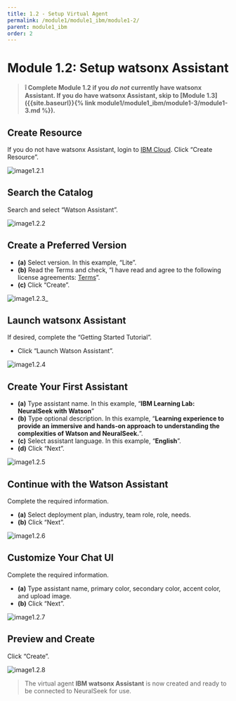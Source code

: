 ```yaml
---
title: 1.2 - Setup Virtual Agent
permalink: /module1/module1_ibm/module1-2/
parent: module1_ibm
order: 2
---
```


# Module 1.2: Setup watsonx Assistant

> **❕ Complete Module 1.2 if you _do not_ currently have watsonx Assistant. If you do have watsonx Assistant, skip to [Module 1.3]({{site.baseurl}}{% link module1/module1_ibm/module1-3/module1-3.md %}).**

## Create Resource

If you do not have watsonx Assistant, login to [IBM Cloud](https://cloud.ibm.com/login?cm_sp=ibmdev-_-developer-_-trial&_gl=1*1odtrhw*_ga*NTM2NzU0MTk0LjE2OTY1MjE4NDQ.*_ga_FYECCCS21D*MTY5Njg2NzU0Ni41LjEuMTY5Njg2ODg5OS4wLjAuMA..). 
Click “Create Resource”.

![image1.2.1](images/image1.2.1.png)
 
## Search the Catalog

Search and select “Watson Assistant”. 

![image1.2.2](images/image1.2.2.png)

## Create a Preferred Version

- **(a)** Select version. In this example, “Lite”.
- **(b)** Read the Terms and check, “I have read and agree to the following license agreements: [Terms](https://www.ibm.com/software/sla/sladb.nsf/sla/bm-0038-15)”.
- **(c)** Click “Create”.

![image1.2.3_](images/image1.2.3_updated.png)

## Launch watsonx Assistant

If desired, complete the “Getting Started Tutorial”. 
- Click “Launch Watson Assistant”.

![image1.2.4](images/image1.2.4.png)

## Create Your First Assistant

- **(a)** Type assistant name. In this example, “**IBM Learning Lab: NeuralSeek with Watson**”
- **(b)** Type optional description. In this example, “**Learning experience to provide an immersive and hands-on approach to understanding the complexities of Watson and NeuralSeek.**”.
- **(c)** Select assistant language. In this example, “**English**”.
- **(d)** Click “Next”.

![image1.2.5](images/image1.2.5.png)

## Continue with the Watson Assistant

 Complete the required information. 
 - **(a)** Select deployment plan, industry, team role, role, needs.
 - **(b)** Click “Next”.

 ![image1.2.6](images/image1.2.6.png)
 
## Customize Your Chat UI

Complete the required information. 
- **(a)** Type assistant name, primary color, secondary color, accent color, and upload image. 
- **(b)** Click “Next”.

![image1.2.7](images/image1.2.7.png)

## Preview and Create

Click “Create”.

![image1.2.8](images/image1.2.8.png)

> The virtual agent **IBM watsonx Assistant** is now created and ready to be connected to NeuralSeek for use. 